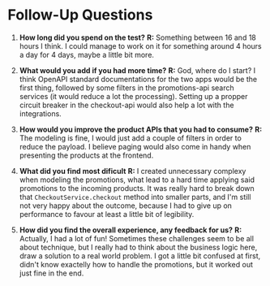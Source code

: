 # Follow-Up Questions

1. **How long did you spend on the test?**
**R:** Something between 16 and 18 hours I think. I could manage to work on it for something around 4 hours a day for 4 days, maybe a little bit more.

2. **What would you add if you had more time?**
**R:** God, where do I start? I think OpenAPI standard documentations for the two apps would be the first thing, followed by some filters in the promotions-api search services (it would reduce a lot the processing). Setting up a propper circuit breaker in the checkout-api would also help a lot with the integrations.

3. **How would you improve the product APIs that you had to consume?**
**R:** The modeling is fine, I would just add a couple of filters in order to reduce the payload. I believe paging would also come in handy when presenting the products at the frontend.

4. **What did you find most dificult**
**R:** I created unnecessary complexy when modeling the promotions, what lead to a hard time applying said promotions to the incoming products. It was really hard to break down that `CheckoutService.checkout` method into smaller parts, and I'm still not very happy about the outcome, because I had to give up on performance to favour at least a little bit of legibility.

5. **How did you find the overall experience, any feedback for us?**
**R:** Actually, I had a lot of fun! Sometimes these challenges seem to be all about technique, but I really had to think about the business logic here, draw a solution to a real world problem. I got a little bit confused at first, didn't know exactelly how to handle the promotions, but it worked out just fine in the end.

